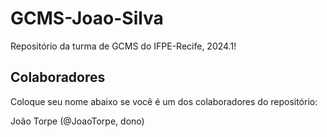 # GCMS-Joao-Silva

Repositório da turma de GCMS do IFPE-Recife, 2024.1!

## Colaboradores
Coloque seu nome abaixo se você é um dos colaboradores do repositório:

João Torpe (@JoaoTorpe, dono)
